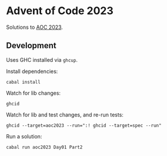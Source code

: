 # Advent of Code 2023

Solutions to [AOC 2023](https://adventofcode.com/2023).

## Development

Uses GHC installed via `ghcup`.

Install dependencies:

```
cabal install
```

Watch for lib changes:

```
ghcid
```

Watch for lib and test changes, and re-run tests:

```
ghcid --target=aoc2023 --run=":! ghcid --target=spec --run"
```

Run a solution:

```
cabal run aoc2023 Day01 Part2
```

